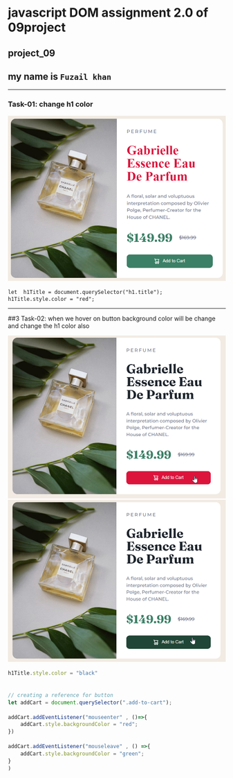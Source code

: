 # javascript DOM assignment 2.0 of 09project
## project_09
## my name is `Fuzail khan`
---
###  Task-01: change h1 color

![img](./DOM%20P9/ass9.1-after.png)
```javacript
let  h1Title = document.querySelector("h1.title");
h1Title.style.color = "red";
```

---

##3 Task-02: when we hover on button background color will be change and change the h1 color also

![img](./DOM%20P9/ass9.2-after.png)
![img](./DOM%20P9/ass9.2-before.png)
```javascript
h1Title.style.color = "black"


// creating a reference for button 
let addCart = document.querySelector(".add-to-cart");

addCart.addEventListener("mouseenter" , ()=>{
    addCart.style.backgroundColor = "red";
})

addCart.addEventListener("mouseleave" , () =>{
    addCart.style.backgroundColor = "green";
}
)

```